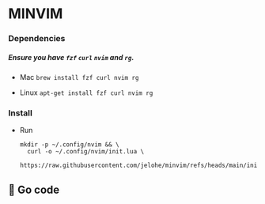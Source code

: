 # MINVIM

### Dependencies

##### Ensure you have `fzf` `curl` `nvim` and `rg`.
* Mac 
`brew install fzf curl nvim rg`

* Linux 
`apt-get install fzf curl nvim rg`

### Install
* Run
  ```
  mkdir -p ~/.config/nvim && \
    curl -o ~/.config/nvim/init.lua \
      https://raw.githubusercontent.com/jelohe/minvim/refs/heads/main/init.lua
  ```

## 🚀 Go code
